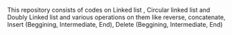 This repository consists of codes on Linked list , Circular linked list and Doubly Linked list and various operations on them like reverse, concatenate, Insert (Beggining, Intermediate, End), Delete (Beggining, Intermediate, End)
